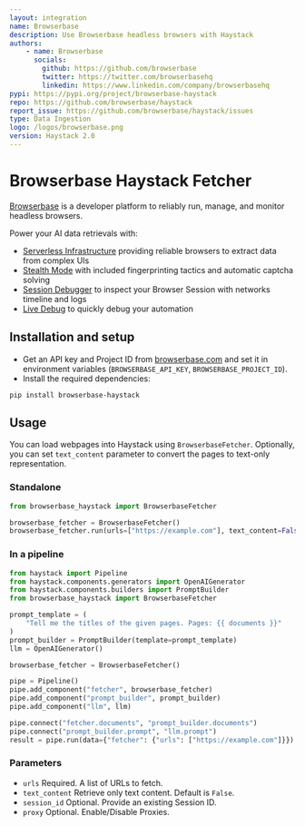 ```yaml
---
layout: integration
name: Browserbase
description: Use Browserbase headless browsers with Haystack
authors:
    - name: Browserbase
      socials:
        github: https://github.com/browserbase
        twitter: https://twitter.com/browserbasehq
        linkedin: https://www.linkedin.com/company/browserbasehq
pypi: https://pypi.org/project/browserbase-haystack
repo: https://github.com/browserbase/haystack
report_issue: https://github.com/browserbase/haystack/issues
type: Data Ingestion
logo: /logos/browserbase.png
version: Haystack 2.0
---
```


# Browserbase Haystack Fetcher

[Browserbase](https://browserbase.com) is a developer platform to reliably run, manage, and monitor headless browsers.

Power your AI data retrievals with:
- [Serverless Infrastructure](https://docs.browserbase.com/under-the-hood) providing reliable browsers to extract data from complex UIs
- [Stealth Mode](https://docs.browserbase.com/features/stealth-mode) with included fingerprinting tactics and automatic captcha solving
- [Session Debugger](https://docs.browserbase.com/features/sessions) to inspect your Browser Session with networks timeline and logs
- [Live Debug](https://docs.browserbase.com/guides/session-debug-connection/browser-remote-control) to quickly debug your automation

## Installation and setup

- Get an API key and Project ID from [browserbase.com](https://browserbase.com) and set it in environment variables (`BROWSERBASE_API_KEY`, `BROWSERBASE_PROJECT_ID`).
- Install the required dependencies:

```
pip install browserbase-haystack
```

## Usage

You can load webpages into Haystack using `BrowserbaseFetcher`. Optionally, you can set `text_content` parameter to convert the pages to text-only representation.

### Standalone

```py
from browserbase_haystack import BrowserbaseFetcher

browserbase_fetcher = BrowserbaseFetcher()
browserbase_fetcher.run(urls=["https://example.com"], text_content=False)
```

### In a pipeline

```py
from haystack import Pipeline
from haystack.components.generators import OpenAIGenerator
from haystack.components.builders import PromptBuilder
from browserbase_haystack import BrowserbaseFetcher

prompt_template = (
    "Tell me the titles of the given pages. Pages: {{ documents }}"
)
prompt_builder = PromptBuilder(template=prompt_template)
llm = OpenAIGenerator()

browserbase_fetcher = BrowserbaseFetcher()

pipe = Pipeline()
pipe.add_component("fetcher", browserbase_fetcher)
pipe.add_component("prompt_builder", prompt_builder)
pipe.add_component("llm", llm)

pipe.connect("fetcher.documents", "prompt_builder.documents")
pipe.connect("prompt_builder.prompt", "llm.prompt")
result = pipe.run(data={"fetcher": {"urls": ["https://example.com"]}})
```

### Parameters

- `urls` Required. A list of URLs to fetch.
- `text_content` Retrieve only text content. Default is `False`.
- `session_id` Optional. Provide an existing Session ID.
- `proxy` Optional. Enable/Disable Proxies.
